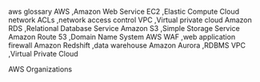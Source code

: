 aws glossary
AWS  ,Amazon Web Service
EC2 ,Elastic Compute Cloud
network ACLs  ,network access control 
VPC ,Virtual private cloud
Amazon RDS ,Relational Database Service
Amazon S3 ,Simple Storage Service
Amazon Route 53 ,Domain Name System 
AWS WAF ,web application firewall
Amazon Redshift ,data warehouse
Amazon Aurora ,RDBMS
VPC ,Virtual Private Cloud




AWS Organizations